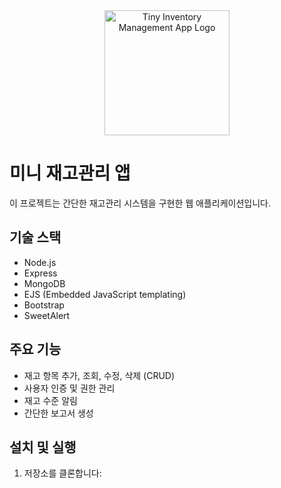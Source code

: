 <div align="center">
  <img src="public/img/vegatable.png" alt="Tiny Inventory Management App Logo" width="200" height="200">
</div>

# 미니 재고관리 앱

이 프로젝트는 간단한 재고관리 시스템을 구현한 웹 애플리케이션입니다.

## 기술 스택

- Node.js
- Express
- MongoDB
- EJS (Embedded JavaScript templating)
- Bootstrap
- SweetAlert

## 주요 기능

- 재고 항목 추가, 조회, 수정, 삭제 (CRUD)
- 사용자 인증 및 권한 관리
- 재고 수준 알림
- 간단한 보고서 생성

## 설치 및 실행

1. 저장소를 클론합니다:
